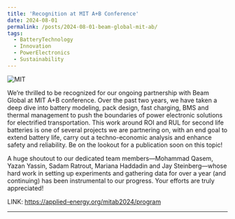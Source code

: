 ```yaml
---
title: 'Recognition at MIT A+B Conference'
date: 2024-08-01
permalink: /posts/2024-08-01-beam-global-mit-ab/
tags:
  - BatteryTechnology
  - Innovation
  - PowerElectronics
  - Sustainability
---
```


![MIT](https://github.com/user-attachments/assets/7d2e74ad-486a-4151-84f3-0b282b7e3827)

We’re thrilled to be recognized for our ongoing partnership with Beam Global at MIT A+B conference. Over the past two years, we have taken a deep dive into battery modeling, pack design, fast charging, BMS and thermal management to push the boundaries of power electronic solutions for electrified transportation. This work around ROI and RUL for second life batteries is one of several projects we are partnering on, with an end goal to extend battery life, carry out a techno-economic analysis and enhance safety and reliability. Be on the lookout for a publication soon on this topic!

A huge shoutout to our dedicated team members—Mohammad Qasem, Yazan Yassin, Sadam Ratrout, Mariana Haddadin and Jay Steinberg—whose hard work in setting up experiments and gathering data for over a year (and continuing) has been instrumental to our progress. Your efforts are truly appreciated! 

LINK: https://applied-energy.org/mitab2024/program

------
